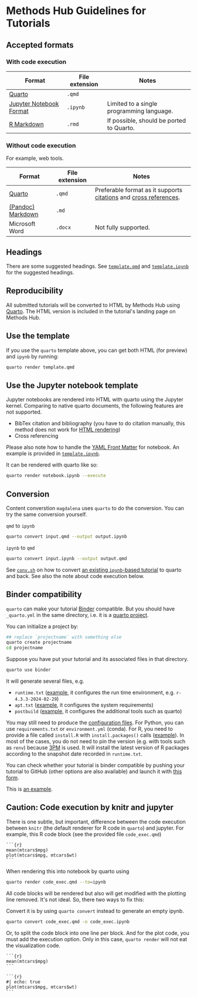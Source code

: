 # Methods Hub Guidelines for Tutorials

## Accepted formats 

### With code execution

| Format | File extension | Notes |
| --- | --- | --- |
| [Quarto](https://quarto.org/) | `.qmd` | |
| [Jupyter Notebook Format](https://nbformat.readthedocs.io/en/latest/index.html) | `.ipynb` | Limited to a single programming language. |
| [R Markdown](https://rmarkdown.rstudio.com/) | `.rmd` | If possible, should be ported to Quarto. |

### Without code execution

For example, web tools.

| Format | File extension | Notes |
| --- | --- | --- |
| [Quarto](https://quarto.org/) | `.qmd` | Preferable format as it supports [citations](https://quarto.org/docs/authoring/footnotes-and-citations.html) and [cross references](https://quarto.org/docs/authoring/cross-references.html). |
| [(Pandoc) Markdown](https://pandoc.org/MANUAL.html#pandocs-markdown) | `.md` | |
| Microsoft Word | `.docx` | Not fully supported. |

## Headings

There are some suggested headings. See [`template.qmd`](template.qmd) and [`template.ipynb`](template.ipynb) for the suggested headings.

## Reproducibility

All submitted tutorials will be converted to HTML by Methods Hub using [Quarto](https://quarto.org/). The HTML version is included in the tutorial's landing page on Methods Hub.

## Use the template

If you use the `quarto` template above, you can get both HTML (for preview) and `ipynb` by running:

```sh
quarto render template.qmd
```

## Use the Jupyter notebook template

Jupyter notebooks are rendered into HTML with quarto using the Jupyter kernel. Comparing to native quarto documents, the following features are not supported.

* BibTex citation and bibliography (you have to do citation manually, this method does not work for [HTML rendering](https://nbviewer.org/github/jupyter/nbconvert-examples/blob/master/citations/Tutorial.ipynb))
* Cross referencing

Please also note how to handle the [YAML Front Matter](https://quarto.org/docs/tools/jupyter-lab.html#yaml-front-matter) for notebook. An example is provided in [`template.ipynb`](template.ipynb).

It can be rendered with quarto like so:

```sh
quarto render notebook.ipynb --execute
```

## Conversion

Content converstion `magdalena` uses `quarto` to do the conversion. You can try the same conversion yourself.

`qmd` to `ipynb`

```sh
quarto convert input.qmd --output output.ipynb
```

`ipynb` to `qmd`

```sh
quarto convert input.ipynb --output output.qmd
```

See [`conv.sh`](conv.sh) on how to convert [an existing `ipynb`-based tutorial](https://github.com/gesiscss/css_methods_python/tree/main/b_data_collection_methods) to quarto and back. See also the note about code execution below.

## Binder compatibility

`quarto` can make your tutorial [Binder](https://mybinder.org) compatible. But you should have `_quarto.yml` in the same directory, i.e. it is a [quarto project](https://quarto.org/docs/projects/quarto-projects.html).

You can initialize a project by:

```sh
## replace `projectname` with something else
quarto create projectname
cd projectname
```

Suppose you have put your tutorial and its associated files in that directory.

```sh
quarto use binder
```

It will generate several files, e.g. 

* `runtime.txt` ([example](https://github.com/chainsawriot/methodshub-weat/blob/v0.0/runtime.txt), it configures the run time environment, e.g. `r-4.3.3-2024-02-29`)
* `apt.txt` ([example](https://github.com/chainsawriot/methodshub-weat/blob/v0.0/apt.txt), it configures the system requirements)
* `postbuild` ([example](https://github.com/chainsawriot/methodshub-weat/blob/v0.0/postBuild), it configures the additional tools such as quarto)

You may still need to produce the [configuration files](https://mybinder.readthedocs.io/en/latest/using/config_files.html). For Python, you can use `requirements.txt` or `environment.yml` (conda). For R, you need to provide a file called `install.R` with `install.packages()` calls ([example](https://github.com/chainsawriot/methodshub-weat/blob/v0.0/install.R)). In most of the cases, you do not need to pin the version (e.g. with tools such as `renv`) because [3PM](https://posit.co/products/cloud/public-package-manager/) is used. It will install the latest version of R packages according to the snapshot date recorded in `runtime.txt`.

You can check whether your tutorial is binder compatible by pushing your tutorial to GitHub (other options are also available) and launch it with [this form](https://mybinder.org/).

This is [an example](https://github.com/chainsawriot/methodshub-weat).

## Caution: Code execution by knitr and jupyter

There is one subtle, but important, difference between the code execution between `knitr` (the default renderer for R code in `quarto`) and jupyter. For example, this R code block (see the provided file `code_exec.qmd`)

````
```{r}
mean(mtcars$mpg)
plot(mtcars$mpg, mtcars$wt)
```
````

When rendering this into notebook by quarto using

```sh
quarto render code_exec.qmd --to=ipynb
```

All code blocks will be rendered but also will get modified with the plotting line removed. It's not ideal. So, there two ways to fix this:

Convert it is by using `quarto convert` instead to generate an empty ipynb.

```sh
quarto convert code_exec.qmd -o code_exec.ipynb
```

Or, to split the code block into one line per block. And for the plot code, you must add the execution option. Only in this case, `quarto render` will not eat the visualization code.

````
```{r}
mean(mtcars$mpg)
```

```{r}
#| echo: true
plot(mtcars$mpg, mtcars$wt)
```
````
